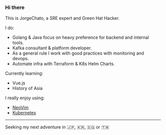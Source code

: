 ### Hi there

This is JorgeChato, a SRE expert and Green Hat Hacker.

I do:
- Golang & Java focus on heavy preference for backend and internal tools.
- Kafka consultant & platform developer.
- As a general rule I work with good practices with monitoring and devops.
- Automate infra with Terraform & K8s Helm Charts.

Currently learning:
- Vue.js
- History of Asia

I really enjoy using:
- [NeoVim](https://neovim.io/)
- [Kubernetes](https://kubernetes.io/)

---

Seeking my next adventure in :jp:, :kr:, :singapore: or :taiwan:
